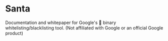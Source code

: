 # Santa
Documentation and whitepaper for Google's 🎅 binary whitelisting/blacklisting tool. (Not affiliated with Google or an official Google product)
